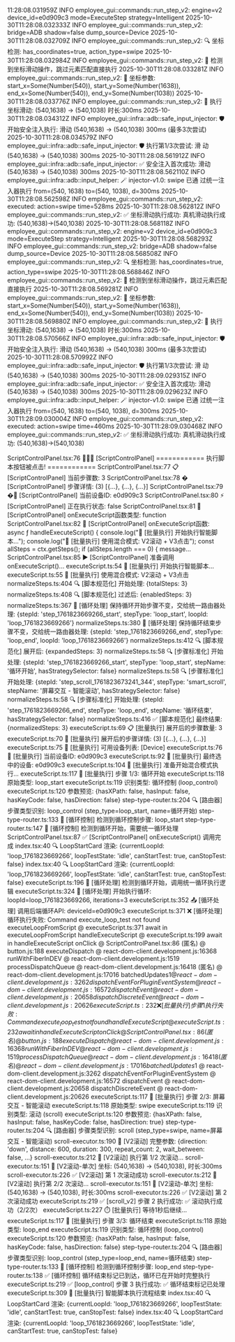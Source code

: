 11:28:08.031959Z  INFO employee_gui::commands::run_step_v2: engine=v2 device_id=e0d909c3 mode=ExecuteStep strategy=Intelligent
2025-10-30T11:28:08.032333Z  INFO employee_gui::commands::run_step_v2: bridge=ADB shadow=false dump_source=Device
2025-10-30T11:28:08.032709Z  INFO employee_gui::commands::run_step_v2: 🔍 坐标检测: has_coordinates=true, action_type=swipe
2025-10-30T11:28:08.032984Z  INFO employee_gui::commands::run_step_v2: 🎯 检测到坐标滑动操作，跳过元素匹配直接执行
2025-10-30T11:28:08.033281Z  INFO employee_gui::commands::run_step_v2: 📐 坐标参数: start_x=Some(Number(540)), start_y=Some(Number(1638)), end_x=Some(Number(540)), end_y=Some(Number(1038))
2025-10-30T11:28:08.033776Z  INFO employee_gui::commands::run_step_v2: 🎯 执行坐标滑动: (540,1638) → (540,1038) 时长:300ms
2025-10-30T11:28:08.034312Z  INFO employee_gui::infra::adb::safe_input_injector: 🛡️ 开始安全注入执行:    滑动 (540,1638) → (540,1038) 300ms (最多3次尝试)    
2025-10-30T11:28:08.034579Z  INFO employee_gui::infra::adb::safe_input_injector: 🛡️ 执行第1/3次尝试: 滑 
动 (540,1638) → (540,1038) 300ms
2025-10-30T11:28:08.561912Z  INFO employee_gui::infra::adb::safe_input_injector: ✅ 安全注入首次成功: 滑动 (540,1638) → (540,1038) 300ms
2025-10-30T11:28:08.562110Z  INFO employee_gui::infra::adb::input_helper: 🪄 injector-v1.0: swipe 已通 过统一注入器执行 from=(540, 1638) to=(540, 1038), d=300ms
2025-10-30T11:28:08.562598Z  INFO employee_gui::commands::run_step_v2: executed: action=swipe time=528ms
2025-10-30T11:28:08.562812Z  INFO employee_gui::commands::run_step_v2: ✅ 坐标滑动执行成功: 真机滑动执行成功: (540,1638)→(540,1038)
2025-10-30T11:28:08.568118Z  INFO employee_gui::commands::run_step_v2: engine=v2 device_id=e0d909c3 mode=ExecuteStep strategy=Intelligent
2025-10-30T11:28:08.568293Z  INFO employee_gui::commands::run_step_v2: bridge=ADB shadow=false dump_source=Device
2025-10-30T11:28:08.568508Z  INFO employee_gui::commands::run_step_v2: 🔍 坐标检测: has_coordinates=true, action_type=swipe
2025-10-30T11:28:08.568846Z  INFO employee_gui::commands::run_step_v2: 🎯 检测到坐标滑动操作，跳过元素匹配直接执行
2025-10-30T11:28:08.569281Z  INFO employee_gui::commands::run_step_v2: 📐 坐标参数: start_x=Some(Number(540)), start_y=Some(Number(1638)), end_x=Some(Number(540)), end_y=Some(Number(1038))
2025-10-30T11:28:08.569880Z  INFO employee_gui::commands::run_step_v2: 🎯 执行坐标滑动: (540,1638) → (540,1038) 时长:300ms
2025-10-30T11:28:08.570566Z  INFO employee_gui::infra::adb::safe_input_injector: 🛡️ 开始安全注入执行:    滑动 (540,1638) → (540,1038) 300ms (最多3次尝试)    
2025-10-30T11:28:08.570992Z  INFO employee_gui::infra::adb::safe_input_injector: 🛡️ 执行第1/3次尝试: 滑 
动 (540,1638) → (540,1038) 300ms
2025-10-30T11:28:09.029315Z  INFO employee_gui::infra::adb::safe_input_injector: ✅ 安全注入首次成功: 滑动 (540,1638) → (540,1038) 300ms
2025-10-30T11:28:09.029623Z  INFO employee_gui::infra::adb::input_helper: 🪄 injector-v1.0: swipe 已通 过统一注入器执行 from=(540, 1638) to=(540, 1038), d=300ms
2025-10-30T11:28:09.030004Z  INFO employee_gui::commands::run_step_v2: executed: action=swipe time=460ms
2025-10-30T11:28:09.030468Z  INFO employee_gui::commands::run_step_v2: ✅ 坐标滑动执行成功: 真机滑动执行成功: (540,1638)→(540,1038)


ScriptControlPanel.tsx:76 🔴🔴🔴 [ScriptControlPanel] ============ 执行脚本按钮被点击! ============
ScriptControlPanel.tsx:77 📋 [ScriptControlPanel] 当前步骤数: 3
ScriptControlPanel.tsx:78 � [ScriptControlPanel] 步骤详情: (3) [{…}, {…}, {…}]
ScriptControlPanel.tsx:79 �📱 [ScriptControlPanel] 当前设备ID: e0d909c3
ScriptControlPanel.tsx:80 ⚡ [ScriptControlPanel] 正在执行状态: false
ScriptControlPanel.tsx:81 🎯 [ScriptControlPanel] onExecuteScript函数类型: function
ScriptControlPanel.tsx:82 🎯 [ScriptControlPanel] onExecuteScript函数: async ƒ handleExecuteScript() {
    console.log("🚀 [批量执行] 开始执行智能脚本...");
    console.log("🔴 [批量执行] 使用混合模式: V2滚动 + V3点击");
    const allSteps = ctx.getSteps();
    if (allSteps.length === 0) {
      message…
ScriptControlPanel.tsx:85 ▶️ [ScriptControlPanel] 准备调用 onExecuteScript()...
executeScript.ts:54 🚀 [批量执行] 开始执行智能脚本...
executeScript.ts:55 🔴 [批量执行] 使用混合模式: V2滚动 + V3点击
normalizeSteps.ts:404 🔍 [脚本规范化] 开始处理: {totalSteps: 3}
normalizeSteps.ts:408 🔍 [脚本规范化] 过滤后: {enabledSteps: 3}
normalizeSteps.ts:367 🔄 [循环处理] 保持循环开始步骤不变，交给统一路由器处理: {stepId: 'step_1761823669266_start', stepType: 'loop_start', loopId: 'loop_1761823669266'}
normalizeSteps.ts:380 🔄 [循环处理] 保持循环结束步骤不变，交给统一路由器处理: {stepId: 'step_1761823669266_end', stepType: 'loop_end', loopId: 'loop_1761823669266'}
normalizeSteps.ts:412 🔍 [脚本规范化] 展开后: {expandedSteps: 3}
normalizeSteps.ts:58 🔍 [步骤标准化] 开始处理: {stepId: 'step_1761823669266_start', stepType: 'loop_start', stepName: '循环开始', hasStrategySelector: false}
normalizeSteps.ts:58 🔍 [步骤标准化] 开始处理: {stepId: 'step_scroll_1761823673241_344', stepType: 'smart_scroll', stepName: '屏幕交互 - 智能滚动', hasStrategySelector: false}
normalizeSteps.ts:58 🔍 [步骤标准化] 开始处理: {stepId: 'step_1761823669266_end', stepType: 'loop_end', stepName: '循环结束', hasStrategySelector: false}
normalizeSteps.ts:416 ✅ [脚本规范化] 最终结果: {normalizedSteps: 3}
executeScript.ts:69 📋 [批量执行] 展开后的步骤数量: 3
executeScript.ts:70 📝 [批量执行] 展开后的步骤详情: (3) [{…}, {…}, {…}]
executeScript.ts:75 📱 [批量执行] 可用设备列表: [Device]
executeScript.ts:76 📱 [批量执行] 当前设备ID: e0d909c3
executeScript.ts:92 📱 [批量执行] 最终选中的设备: e0d909c3
executeScript.ts:104 🎯 [批量执行] 准备开始混合模式执行...
executeScript.ts:117 
🔄 [批量执行] 步骤 1/3: 循环开始
executeScript.ts:118    原始类型: loop_start
executeScript.ts:119    识别类型: 循环控制 (loop_control)
executeScript.ts:120    参数预览: {hasXPath: false, hasInput: false, hasKeyCode: false, hasDirection: false}
step-type-router.ts:204 🔍 [路由器] 步骤类型识别: loop_control (step_type=loop_start, name=循环开始)
step-type-router.ts:133 🔄 [循环控制] 检测到循环控制步骤: loop_start
step-type-router.ts:147 🎯 [循环控制] 检测到循环开始，需要统一循环处理
ScriptControlPanel.tsx:87 ✅ [ScriptControlPanel] onExecuteScript() 调用完成
index.tsx:40 🔍 LoopStartCard 渲染: {currentLoopId: 'loop_1761823669266', loopTestState: 'idle', canStartTest: true, canStopTest: false}
index.tsx:40 🔍 LoopStartCard 渲染: {currentLoopId: 'loop_1761823669266', loopTestState: 'idle', canStartTest: true, canStopTest: false}
executeScript.ts:196 🔄 [循环处理] 检测到循环开始，调用统一循环执行逻辑
executeScript.ts:324 🔄 [循环处理] 开始执行循环: loopId=loop_1761823669266, iterations=3
executeScript.ts:352 📤 [循环处理] 调用后端循环API: deviceId=e0d909c3
executeScript.ts:371  ❌ [循环处理] 循环执行失败: Command execute_loop_test not found
executeLoopFromScript @ executeScript.ts:371
await in executeLoopFromScript
handleExecuteScript @ executeScript.ts:199
await in handleExecuteScript
onClick @ ScriptControlPanel.tsx:86
(匿名) @ button.js:188
executeDispatch @ react-dom-client.development.js:16368
runWithFiberInDEV @ react-dom-client.development.js:1519
processDispatchQueue @ react-dom-client.development.js:16418
(匿名) @ react-dom-client.development.js:17016
batchedUpdates$1 @ react-dom-client.development.js:3262
dispatchEventForPluginEventSystem @ react-dom-client.development.js:16572
dispatchEvent @ react-dom-client.development.js:20658
dispatchDiscreteEvent @ react-dom-client.development.js:20626
executeScript.ts:232  ❌ [批量执行] 步骤 1 执行失败: Command execute_loop_test not found
handleExecuteScript @ executeScript.ts:232
await in handleExecuteScript
onClick @ ScriptControlPanel.tsx:86
(匿名) @ button.js:188
executeDispatch @ react-dom-client.development.js:16368
runWithFiberInDEV @ react-dom-client.development.js:1519
processDispatchQueue @ react-dom-client.development.js:16418
(匿名) @ react-dom-client.development.js:17016
batchedUpdates$1 @ react-dom-client.development.js:3262
dispatchEventForPluginEventSystem @ react-dom-client.development.js:16572
dispatchEvent @ react-dom-client.development.js:20658
dispatchDiscreteEvent @ react-dom-client.development.js:20626
executeScript.ts:117 
📜 [批量执行] 步骤 2/3: 屏幕交互 - 智能滚动
executeScript.ts:118    原始类型: swipe
executeScript.ts:119    识别类型: 滚动 (scroll)
executeScript.ts:120    参数预览: {hasXPath: false, hasInput: false, hasKeyCode: false, hasDirection: true}
step-type-router.ts:204 🔍 [路由器] 步骤类型识别: scroll (step_type=swipe, name=屏幕交互 - 智能滚动)
scroll-executor.ts:190 📜 [V2滚动] 完整参数: {direction: 'down', distance: 600, duration: 300, repeat_count: 2, wait_between: false, …}
scroll-executor.ts:212 📜 [V2滚动] 执行第 1/2 次滚动...
scroll-executor.ts:151 📜 [V2滚动-单次] 坐标: (540,1638) → (540,1038), 时长:300ms
scroll-executor.ts:226 ✅ [V2滚动] 第 1 次滚动成功
scroll-executor.ts:212 📜 [V2滚动] 执行第 2/2 次滚动...
scroll-executor.ts:151 📜 [V2滚动-单次] 坐标: (540,1638) → (540,1038), 时长:300ms
scroll-executor.ts:226 ✅ [V2滚动] 第 2 次滚动成功
executeScript.ts:219 ✅ [scroll_v2] 步骤 2 执行成功: ✅ 滚动执行成功（2/2次）
executeScript.ts:227 ⏱️ [批量执行] 等待1秒后继续...
executeScript.ts:117 
🔄 [批量执行] 步骤 3/3: 循环结束
executeScript.ts:118    原始类型: loop_end
executeScript.ts:119    识别类型: 循环控制 (loop_control)
executeScript.ts:120    参数预览: {hasXPath: false, hasInput: false, hasKeyCode: false, hasDirection: false}
step-type-router.ts:204 🔍 [路由器] 步骤类型识别: loop_control (step_type=loop_end, name=循环结束)
step-type-router.ts:133 🔄 [循环控制] 检测到循环控制步骤: loop_end
step-type-router.ts:138 ✅ [循环控制] 循环结束标记已到达，循环已在开始时完整执行
executeScript.ts:219 ✅ [loop_control] 步骤 3 执行成功: ✅ 循环结束标记已处理
executeScript.ts:309 🏁 [批量执行] 智能脚本执行流程结束
index.tsx:40 🔍 LoopStartCard 渲染: {currentLoopId: 'loop_1761823669266', loopTestState: 'idle', canStartTest: true, canStopTest: false}
index.tsx:40 🔍 LoopStartCard 渲染: {currentLoopId: 'loop_1761823669266', loopTestState: 'idle', canStartTest: true, canStopTest: false}
